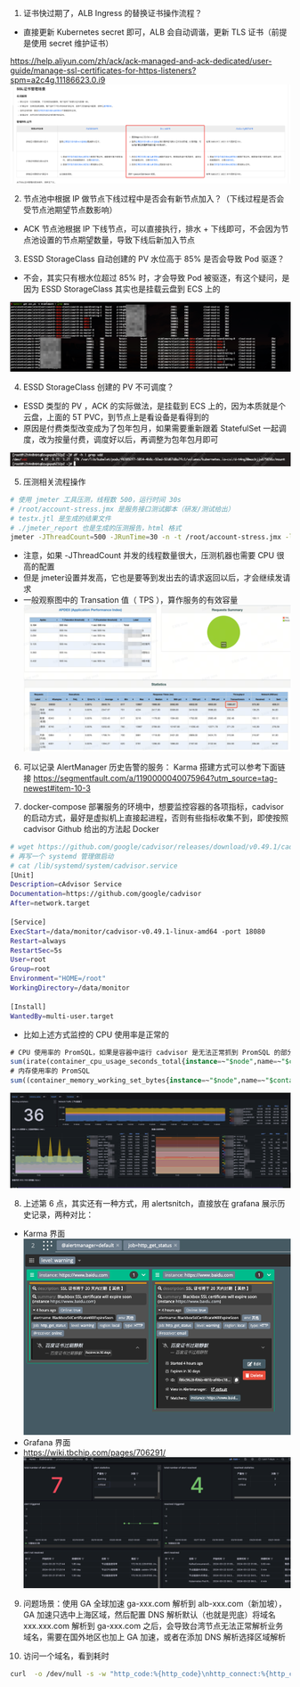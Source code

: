 

1. 证书快过期了，ALB Ingress 的替换证书操作流程？
- 直接更新 Kubernetes secret 即可，ALB 会自动调谐，更新 TLS 证书（前提是使用 secret 维护证书）

https://help.aliyun.com/zh/ack/ack-managed-and-ack-dedicated/user-guide/manage-ssl-certificates-for-https-listeners?spm=a2c4g.11186623.0.i9
![](assets/运维问题杂记/运维问题杂记_image_1.png)


2. 节点池中根据 IP 做节点下线过程中是否会有新节点加入？（下线过程是否会受节点池期望节点数影响）
-  ACK 节点池根据 IP 下线节点，可以直接执行，排水 + 下线即可，不会因为节点池设置的节点期望数量，导致下线后新加入节点

3. ESSD StorageClass 自动创建的 PV 水位高于 85% 是否会导致 Pod 驱逐？
- 不会，其实只有根水位超过 85% 时，才会导致 Pod 被驱逐，有这个疑问，是因为 ESSD StorageClass 其实也是挂载云盘到 ECS 上的

![](assets/运维问题杂记/运维问题杂记_image_2.png)

4. ESSD StorageClass 创建的 PV 不可调度？
- ESSD 类型的 PV ，ACK 的实际做法，是挂载到 ECS 上的，因为本质就是个云盘，上面的 5T PVC，到节点上是看设备是看得到的
- 原因是付费类型改变成为了包年包月，如果需要重新跟着 StatefulSet 一起调度，改为按量付费，调度好以后，再调整为包年包月即可

![](assets/运维问题杂记/运维问题杂记_image_3.png)

5.  压测相关流程操作
```bash
# 使用 jmeter 工具压测，线程数 500，运行时间 30s
# /root/account-stress.jmx 是服务接口测试脚本（研发/测试给出）
# testx.jtl 是生成的结果文件
# ./jmeter_report 也是生成的压测报告，html 格式
jmeter -JThreadCount=500 -JRunTime=30 -n -t /root/account-stress.jmx -l testx.jtl -e -o ./jmeter_report
```
- 注意，如果 -JThreadCount 并发的线程数量很大，压测机器也需要 CPU 很高的配置
- 但是 jmeter设置并发高，它也是要等到发出去的请求返回以后，才会继续发请求
- 一般观察图中的 Transation 值（ TPS ），算作服务的有效容量
![](assets/运维问题杂记/运维问题杂记_image_4.png)
6. 可以记录 AlertManager 历史告警的服务： Karma 搭建方式可以参考下面链接
https://segmentfault.com/a/1190000040075964?utm_source=tag-newest#item-10-3

7. docker-compose 部署服务的环境中，想要监控容器的各项指标，cadvisor 的启动方式，最好是虚拟机上直接起进程，否则有些指标收集不到，即使按照 cadvisor Github 给出的方法起 Docker
```bash
# wget https://github.com/google/cadvisor/releases/download/v0.49.1/cadvisor-v0.49.1-linux-amd64 && mkdir /data/monitor && mv cadvisor-v0.49.1-linux-amd64 /data/monitor
# 再写一个 systemd 管理做启动
# cat /lib/systemd/system/cadvisor.service                   
[Unit]
Description=cAdvisor Service
Documentation=https://github.com/google/cadvisor
After=network.target

[Service]
ExecStart=/data/monitor/cadvisor-v0.49.1-linux-amd64 -port 18080
Restart=always
RestartSec=5s
User=root
Group=root
Environment="HOME=/root"
WorkingDirectory=/data/monitor

[Install]
WantedBy=multi-user.target
```
- 比如上述方式监控的 CPU 使用率是正常的
```sql
# CPU 使用率的 PromSQL，如果是容器中运行 cadvisor 是无法正常抓到 PromSQL 的部分指标的
sum(irate(container_cpu_usage_seconds_total{instance=~"$node",name=~"$container"}[5m])) by (name, instance,instance_name) / sum(container_spec_cpu_quota{instance=~"$node",name=~"$container"}/container_spec_cpu_period{instance=~"$node",name=~"$container"}) by (name,instance,instance_name) * 100
# 内存使用率的 PromSQL
sum((container_memory_working_set_bytes{instance=~"$node",name=~"$container"} / container_spec_memory_limit_bytes{instance=~"$node",name=~"$container"} ) * 100) by (instance_name,name)
```

![](assets/运维问题杂记/运维问题杂记_image_5.png)

8. 上述第 6 点，其实还有一种方式，用 alertsnitch，直接放在 grafana 展示历史记录，两种对比：

- Karma 界面 
![](assets/运维问题杂记/运维问题杂记_image_6.png)
- Grafana 界面
- https://wiki.tbchip.com/pages/706291/ 
![](assets/运维问题杂记/运维问题杂记_image_7.png)


9. 问题场景：使用 GA 全球加速  ga-xxx.com 解析到 alb-xxx.com（新加坡），GA 加速只选中上海区域，然后配置 DNS 解析默认（也就是兜底）将域名 xxx.xxx.com 解析到 ga-xxx.com 之后，会导致台湾节点无法正常解析业务域名，需要在国外地区也加上 GA 加速，或者在添加 DNS 解析选择区域解析


10. 访问一个域名，看到耗时
```bash
curl  -o /dev/null -s -w "http_code:%{http_code}\nhttp_connect:%{http_connect}\ncontent_type:%{content_type}\ntime_namelookup:%{time_namelookup}\ntime_redirect:%{time_redirect}\ntime_pretransfer:%{time_pretransfer}\ntime_connect:%{time_connect}\ntime_starttransfer:%{time_starttransfer}\ntime_total:%{time_total}\nspeed_download:%{speed_download}\n" "https://www.baidu.com"
```